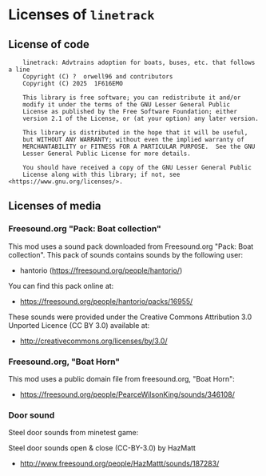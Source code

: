 # Licenses of `linetrack`

## License of code

        linetrack: Advtrains adoption for boats, buses, etc. that follows a line
        Copyright (C) ?  orwell96 and contributors
        Copyright (C) 2025  1F616EMO

        This library is free software; you can redistribute it and/or
        modify it under the terms of the GNU Lesser General Public
        License as published by the Free Software Foundation; either
        version 2.1 of the License, or (at your option) any later version.

        This library is distributed in the hope that it will be useful,
        but WITHOUT ANY WARRANTY; without even the implied warranty of
        MERCHANTABILITY or FITNESS FOR A PARTICULAR PURPOSE.  See the GNU
        Lesser General Public License for more details.

        You should have received a copy of the GNU Lesser General Public
        License along with this library; if not, see <https://www.gnu.org/licenses/>.

## Licenses of media

### Freesound.org "Pack: Boat collection"

This mod uses a sound pack downloaded from Freesound.org "Pack: Boat collection".
This pack of sounds contains sounds by the following user:

* hantorio (<https://freesound.org/people/hantorio/>)

You can find this pack online at:

* <https://freesound.org/people/hantorio/packs/16955/>

These sounds were provided under the Creative Commons Attribution 3.0 Unported
Licence (CC BY 3.0) available at:

* <http://creativecommons.org/licenses/by/3.0/>

### Freesound.org, "Boat Horn"

This mod uses a public domain file from freesound.org, "Boat Horn":

* <https://freesound.org/people/PearceWilsonKing/sounds/346108/>

### Door sound

Steel door sounds from minetest game:

Steel door sounds open & close (CC-BY-3.0) by HazMatt

* <http://www.freesound.org/people/HazMattt/sounds/187283/>
